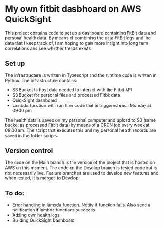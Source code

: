 # My own fitbit dasbhoard on AWS QuickSight

This project contains code to set up a dashboard containing FitBit data and personal health data. By means of combining the data FitBit logs and the data that I keep track of, I am hoping to gain more insight into long term correlations and see whether trends exists.

## Set up

The infrastructure is written in Typescript and the runtime code is written in Python. 
The infrastructure contains:
* S3 Bucket to host data needed to interact with the Fitbit API
* S3 Bucket for personal files and processed Fitbit data
* QuickSight dashboard
* Lambda function with run time code that is triggered each Monday at 09.00 pm

The health data is saved on my personal computer and upload to S3 (same bucket as processed Fitbit data) by means of a CRON job every week at 09.00 am. The script that executes this and my personal health records are saved in the folder scripts. 

## Version control

The code on the Main branch is the version of the project that is hosted on AWS on this moment.
The code on the Develop branch is tested code but is not necessarily live.
Feature branches are used to develop new features and when tested, it is merged to Develop

## To do:

* Error handling in lambda function. Notify if function fails. Also send a notification if lambda functions succeeds.
* Adding own health logs
* Building QuickSight Dashboard
